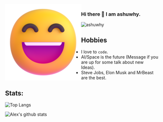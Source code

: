 <img src="https://github.com/microsoft/fluentui-emoji/blob/main/assets/Grinning%20face%20with%20smiling%20eyes/3D/grinning_face_with_smiling_eyes_3d.png?raw=true" align="left" width="250" alt="Smile"/>

### Hi there 👋 I am ashuwhy.
<p align="left"> <img src="https://komarev.com/ghpvc/?username=ashuwhy" alt="ashuwhy" /> </p>



## Hobbies 
* I love to `code`.
* AI/Space is the future (Message if you are up for some talk about new Ideas).
* Steve Jobs, Elon Musk and MrBeast are the best.

## Stats:
![Top Langs](https://github-readme-stats.vercel.app/api/top-langs/?username=ashuwhy&show_icons=true&theme=transparent) 

![Alex's github stats](https://github-readme-stats.vercel.app/api?username=ashuwhy&show_icons=true&theme=transparent)
